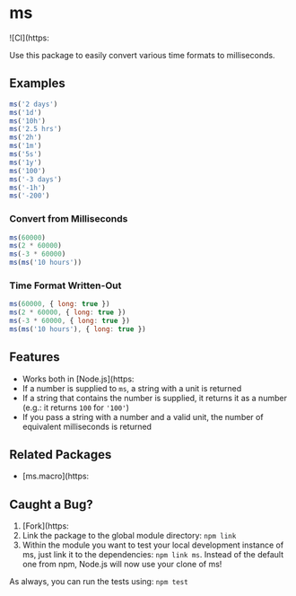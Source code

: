 # ms

![CI](https:

Use this package to easily convert various time formats to milliseconds.

## Examples

```js
ms('2 days')  
ms('1d')      
ms('10h')     
ms('2.5 hrs') 
ms('2h')      
ms('1m')      
ms('5s')      
ms('1y')      
ms('100')     
ms('-3 days') 
ms('-1h')     
ms('-200')    
```

### Convert from Milliseconds

```js
ms(60000)             
ms(2 * 60000)         
ms(-3 * 60000)        
ms(ms('10 hours'))    
```

### Time Format Written-Out

```js
ms(60000, { long: true })             
ms(2 * 60000, { long: true })         
ms(-3 * 60000, { long: true })        
ms(ms('10 hours'), { long: true })    
```

## Features

- Works both in [Node.js](https:
- If a number is supplied to `ms`, a string with a unit is returned
- If a string that contains the number is supplied, it returns it as a number (e.g.: it returns `100` for `'100'`)
- If you pass a string with a number and a valid unit, the number of equivalent milliseconds is returned

## Related Packages

- [ms.macro](https:

## Caught a Bug?

1. [Fork](https:
2. Link the package to the global module directory: `npm link`
3. Within the module you want to test your local development instance of ms, just link it to the dependencies: `npm link ms`. Instead of the default one from npm, Node.js will now use your clone of ms!

As always, you can run the tests using: `npm test`
